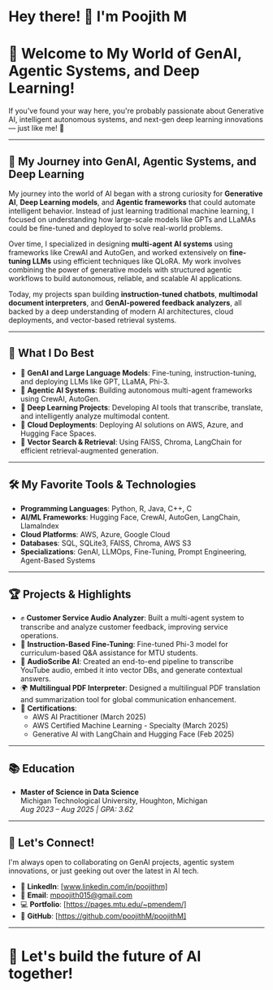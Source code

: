 # Hey there! 👋 I'm Poojith M

# 🚀 Welcome to My World of GenAI, Agentic Systems, and Deep Learning!

If you've found your way here, you're probably passionate about Generative AI, intelligent autonomous systems, and next-gen deep learning innovations — just like me! 🚀

---

## 🧠 My Journey into GenAI, Agentic Systems, and Deep Learning

My journey into the world of AI began with a strong curiosity for **Generative AI**, **Deep Learning models**, and **Agentic frameworks** that could automate intelligent behavior. Instead of just learning traditional machine learning, I focused on understanding how large-scale models like GPTs and LLaMAs could be fine-tuned and deployed to solve real-world problems.

Over time, I specialized in designing **multi-agent AI systems** using frameworks like CrewAI and AutoGen, and worked extensively on **fine-tuning LLMs** using efficient techniques like QLoRA. My work involves combining the power of generative models with structured agentic workflows to build autonomous, reliable, and scalable AI applications.

Today, my projects span building **instruction-tuned chatbots**, **multimodal document interpreters**, and **GenAI-powered feedback analyzers**, all backed by a deep understanding of modern AI architectures, cloud deployments, and vector-based retrieval systems.

---

## 🚀 What I Do Best

- 🔹 **GenAI and Large Language Models**: Fine-tuning, instruction-tuning, and deploying LLMs like GPT, LLaMA, Phi-3.
- 🔹 **Agentic AI Systems**: Building autonomous multi-agent frameworks using CrewAI, AutoGen.
- 🔹 **Deep Learning Projects**: Developing AI tools that transcribe, translate, and intelligently analyze multimodal content.
- 🔹 **Cloud Deployments**: Deploying AI solutions on AWS, Azure, and Hugging Face Spaces.
- 🔹 **Vector Search & Retrieval**: Using FAISS, Chroma, LangChain for efficient retrieval-augmented generation.

---

## 🛠 My Favorite Tools & Technologies

- **Programming Languages**: Python, R, Java, C++, C
- **AI/ML Frameworks**: Hugging Face, CrewAI, AutoGen, LangChain, LlamaIndex
- **Cloud Platforms**: AWS, Azure, Google Cloud
- **Databases**: SQL, SQLite3, FAISS, Chroma, AWS S3
- **Specializations**: GenAI, LLMOps, Fine-Tuning, Prompt Engineering, Agent-Based Systems

---

## 🏆 Projects & Highlights

- ✊ **Customer Service Audio Analyzer**: Built a multi-agent system to transcribe and analyze customer feedback, improving service operations.
- 💬 **Instruction-Based Fine-Tuning**: Fine-tuned Phi-3 model for curriculum-based Q&A assistance for MTU students.
- 🎥 **AudioScribe AI**: Created an end-to-end pipeline to transcribe YouTube audio, embed it into vector DBs, and generate contextual answers.
- 🌍 **Multilingual PDF Interpreter**: Designed a multilingual PDF translation and summarization tool for global communication enhancement.
- 🏅 **Certifications**:
  - AWS AI Practitioner (March 2025)
  - AWS Certified Machine Learning - Specialty (March 2025)
  - Generative AI with LangChain and Hugging Face (Feb 2025)

---

## 📚 Education

- **Master of Science in Data Science**  
  Michigan Technological University, Houghton, Michigan  
  _Aug 2023 – Aug 2025 | GPA: 3.62_

---

## 💬 Let's Connect!

I'm always open to collaborating on GenAI projects, agentic system innovations, or just geeking out over the latest in AI tech.

- 📍 **LinkedIn**: [www.linkedin.com/in/poojithm]
- 📧 **Email**: mpoojith015@gmail.com
- 💻 **Portfolio**: [https://pages.mtu.edu/~pmendem/]
- 🔗 **GitHub**: [https://github.com/poojithM/poojithM]

---

# 🚀 Let's build the future of AI together!
